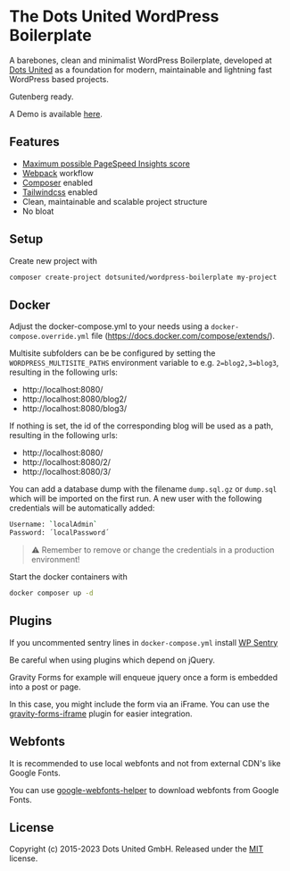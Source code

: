 The Dots United WordPress Boilerplate
===

A barebones, clean and minimalist WordPress Boilerplate, developed at
[Dots United](https://dotsunited.de/) as a foundation for modern, maintainable
and lightning fast WordPress based projects.

Gutenberg ready.

A Demo is available [here](http://wordpress-boilerplate.dotsunited.de/).

Features
---

* [Maximum possible PageSpeed Insights score](https://developers.google.com/speed/pagespeed/insights/?url=http%3A%2F%2Fwordpress-boilerplate.dotsunited.de%2F&tab=mobile)
* [Webpack](https://github.com/webpack/webpack) workflow
* [Composer](https://github.com/composer/composer) enabled
* [Tailwindcss](https://github.com/tailwindcss/tailwindcss) enabled
* Clean, maintainable and scalable project structure
* No bloat

Setup
---

Create new project with

```bash
composer create-project dotsunited/wordpress-boilerplate my-project
```

Docker
---

Adjust the docker-compose.yml to your needs using a `docker-compose.override.yml` file (https://docs.docker.com/compose/extends/).

Multisite subfolders can be be configured by setting the `WORDPRESS_MULTISITE_PATHS` environment variable to e.g. `2=blog2,3=blog3`, resulting in the following urls:

* http://localhost:8080/
* http://localhost:8080/blog2/
* http://localhost:8080/blog3/

If nothing is set, the id of the corresponding blog will be used as a path, resulting in the following urls:

* http://localhost:8080/
* http://localhost:8080/2/
* http://localhost:8080/3/

You can add a database dump with the filename `dump.sql.gz` or `dump.sql` which will be imported on the first run. A new user with the following credentials will be automatically added:

```bash
Username: `localAdmin`
Password: ´localPassword´
```

> ⚠️ Remember to remove or change the credentials in a production environment!

Start the docker containers with

```bash
docker composer up -d
```

Plugins
---

If you uncommented sentry lines in `docker-compose.yml` install [WP Sentry](https://wordpress.org/plugins/wp-sentry-integration/)

Be careful when using plugins which depend on jQuery.

Gravity Forms for example will enqueue jquery once a form is embedded into a
post or page.

In this case, you might include the form via an iFrame. You can use the
[gravity-forms-iframe](https://github.com/bradyvercher/gravity-forms-iframe)
plugin for easier integration.

Webfonts
---

It is recommended to use local webfonts and not from external CDN's like
Google Fonts.

You can use [google-webfonts-helper](https://google-webfonts-helper.herokuapp.com)
to download webfonts from Google Fonts.

License
---

Copyright (c) 2015-2023 Dots United GmbH.
Released under the [MIT](LICENSE) license.
